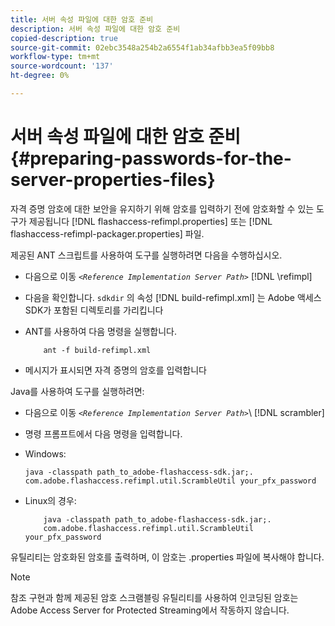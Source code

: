 ```yaml
---
title: 서버 속성 파일에 대한 암호 준비
description: 서버 속성 파일에 대한 암호 준비
copied-description: true
source-git-commit: 02ebc3548a254b2a6554f1ab34afbb3ea5f09bb8
workflow-type: tm+mt
source-wordcount: '137'
ht-degree: 0%

---
```


# 서버 속성 파일에 대한 암호 준비 {#preparing-passwords-for-the-server-properties-files}

자격 증명 암호에 대한 보안을 유지하기 위해 암호를 입력하기 전에 암호화할 수 있는 도구가 제공됩니다 [!DNL flashaccess-refimpl.properties] 또는 [!DNL flashaccess-refimpl-packager.properties] 파일.

제공된 ANT 스크립트를 사용하여 도구를 실행하려면 다음을 수행하십시오.

* 다음으로 이동 *`<Reference Implementation Server Path>`* [!DNL \refimpl]

* 다음을 확인합니다. `sdkdir` 의 속성 [!DNL build-refimpl.xml] 는 Adobe 액세스 SDK가 포함된 디렉토리를 가리킵니다
* ANT를 사용하여 다음 명령을 실행합니다.

  ```
      ant -f build-refimpl.xml
  ```

* 메시지가 표시되면 자격 증명의 암호를 입력합니다

Java를 사용하여 도구를 실행하려면:

* 다음으로 이동 *`<Reference Implementation Server Path>`*\ [!DNL scrambler]

* 명령 프롬프트에서 다음 명령을 입력합니다.

* Windows:

  ```
  java -classpath path_to_adobe-flashaccess-sdk.jar;.  
  com.adobe.flashaccess.refimpl.util.ScrambleUtil your_pfx_password
  ```

* Linux의 경우:

  ```
      java -classpath path_to_adobe-flashaccess-sdk.jar;.  
      com.adobe.flashaccess.refimpl.util.ScrambleUtil your_pfx_password
  ```

유틸리티는 암호화된 암호를 출력하며, 이 암호는 .properties 파일에 복사해야 합니다.

>[!NOTE]
>
>참조 구현과 함께 제공된 암호 스크램블링 유틸리티를 사용하여 인코딩된 암호는 Adobe Access Server for Protected Streaming에서 작동하지 않습니다.
